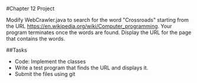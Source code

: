 #Chapter 12 Project

Modify WebCrawler.java to search for the word
"Crossroads" starting from the URL https://en.wikipedia.org/wiki/Computer_programming.
Your program terminates once the words are found. Display the URL for the page
that contains the words.
		
##Tasks
* Code: Implement the classes
* Write a test program that finds the URL and displays it. 
* Submit the files using git

